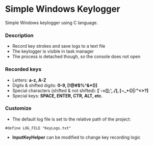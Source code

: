 # Simple Windows Keylogger

Simple Windows keylogger using C language.

### Description

* Record key strokes and save logs to a text file
* The keylogger is visible in task manager
* The process is detached though, so the console does not open

### Recorded keys

* Letters: **a-z, A-Z**
* Digits & shifted digits: **0-9, [!@#$%^&*()]**
* Special characters (shifted & not shifted): **[`-=[]\;',./], [~_+{}|:"<>?]**
* Special keys: **SPACE, ENTER, CTR, ALT, etc.**

### Customize

* The default log file is set to the relative path of the project:
```
#define LOG_FILE "KeyLogs.txt"
```
* **InputKeyHelper** can be modified to change key recording logic
